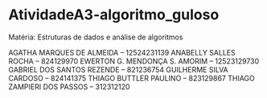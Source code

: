 # AtividadeA3-algoritmo_guloso
Matéria: Estruturas de dados e análise de algoritmos


AGATHA MARQUES DE ALMEIDA – 12524231139
ANABELLY SALLES ROCHA – 824129970
EWERTON G. MENDONÇA S. AMORIM – 12523129730
GABRIEL DOS SANTOS REZENDE – 821236754
GUILHERME SILVA CARDOSO – 824141375
THIAGO BUTTLER PAULINO – 823129867
THIAGO ZAMPIERI DOS PASSOS – 312312120

